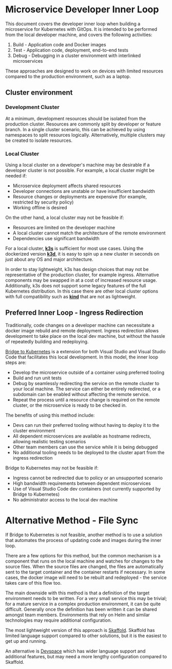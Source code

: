 # Microservice Developer Inner Loop

This document covers the developer inner loop when building a microservice for Kubernetes with GitOps. It is intended to be performed from the local developer machine, and covers the following activities:

1. Build - Application code and Docker images
2. Test - Application code, deployment, end-to-end tests
3. Debug - Debugging in a cluster environment with interlinked microservices

These approaches are designed to work on devices with limited resources compared to the production environment, such as a laptop.

## Cluster environment

### Development Cluster

At a minimum, development resources should be isolated from the production cluster. Resources are commonly split by developer or feature branch. In a single cluster scenario, this can be achieved by using namespaces to split resources logically. Alternatively, multiple clusters may be created to isolate resources.

### Local Cluster

Using a local cluster on a developer's machine may be desirable if a developer cluster is not possible. For example, a local cluster might be needed if:

- Microservice deployment affects shared resources
- Developer connections are unstable or have insufficient bandwidth
- Resource changes or deployments are expensive (for example, restricted by security policy)
- Working offline is desired

On the other hand, a local cluster may not be feasible if:

- Resources are limited on the developer machine
- A local cluster cannot match the architecture of the remote environment
- Dependencies use significant bandwidth

For a local cluster, [**k3s**](https://k3s.io/) is sufficient for most use cases. Using the dockerized version [**k3d**](https://k3d.io/), it is easy to spin up a new cluster in seconds on just about any OS and major architecture.

In order to stay lightweight, k3s has design choices that may not be representative of the production cluster, for example ingress. Alternative components may be swapped in at a cost of increased resource usage. Additionally, k3s does not support some legacy features of the full Kubernetes distribution. In this case there are other local cluster options with full compatibility such as [**kind**](https://kind.sigs.k8s.io/) that are not as lightweight.

## Preferred Inner Loop - Ingress Redirection

Traditionally, code changes on a developer machine can necessitate a docker image rebuild and remote deployment. Ingress redirection allows development to take place on the local dev machine, but without the hassle of repeatedly building and redeploying.

[Bridge to Kubernetes](https://code.visualstudio.com/docs/containers/bridge-to-kubernetes) is a extension for both Visual Studio and Visual Studio Code that facilitates this local development. In this model, the inner loop steps are:

- Develop the microservice outside of a container using preferred tooling
- Build and run unit tests
- Debug by seamlessly redirecting the service on the remote cluster to your local machine. The service can either be entirely redirected, or a subdomain can be enabled without affecting the remote service.
- Repeat the process until a resource change is required on the remote cluster, or the microservice is ready to be checked in.

The benefits of using this method include:

- Devs can run their preferred tooling without having to deploy it to the cluster environment
- All dependent microservices are available as hostname redirects, allowing realistic testing scenarios
- Other team members can use the service while it is being debugged
- No additional tooling needs to be deployed to the cluster apart from the ingress redirection

Bridge to Kubernetes may not be feasible if:

- Ingress cannot be redirected due to policy or an unsupported scenario
- High bandwidth requirements between dependent microservices
- Use of Visual Studio Code dev containers (not currently supported by Bridge to Kubernetes)
- No administrator access to the local dev machine

# Alternative Method - File Sync

If Bridge to Kubernetes is not feasible, another method is to use a solution that automates the process of updating code and images during the inner loop.

There are a few options for this method, but the common mechanism is a component that runs on the local machine and watches for changes to the source files. When the source files are changed, the files are automatically sent to the target container and the container restarts if necessary. In some cases, the docker image will need to be rebuilt and redeployed - the service takes care of this flow too.

The main downside with this method is that a definition of the target environment needs to be written. For a very small service this may be trivial; for a mature service in a complex production environment, it can be quite difficult. Generally once the definition has been written it can be shared amongst team members. Environments that rely on Helm and similar technologies may require additional configuration.

The most lightweight version of this approach is [Skaffold](https://skaffold.dev/). Skaffold has limited language support compared to other solutions, but it is the easiest to get up and running.

An alternative is [Devspace](http://devspace.sh/) which has wider language support and additional features, but may need a more lengthy configuration compared to Skaffold.
